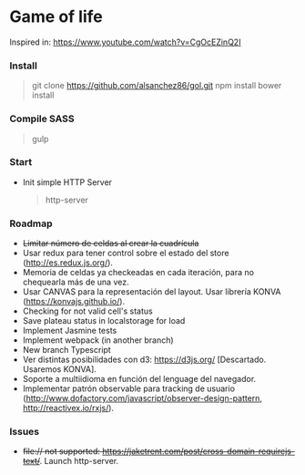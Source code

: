 # Game of life

Inspired in: https://www.youtube.com/watch?v=CgOcEZinQ2I

### Install

> git clone https://github.com/alsanchez86/gol.git
> npm install
> bower install

### Compile SASS

> gulp

### Start

- Init simple HTTP Server
    > http-server

### Roadmap

- ~~Limitar número de celdas al crear la cuadrícula~~
- Usar redux para tener control sobre el estado del store (http://es.redux.js.org/).
- Memoria de celdas ya checkeadas en cada iteración, para no chequearla más de una vez.
- Usar CANVAS para la representación del layout. Usar librería KONVA (https://konvajs.github.io/).
- Checking for not valid cell's status
- Save plateau status in localstorage for load
- Implement Jasmine tests
- Implement webpack (in another branch)
- New branch Typescript
- Ver distintas posibilidades con d3: https://d3js.org/ [Descartado. Usaremos KONVA].
- Soporte a multiidioma en función del lenguage del navegador.
- Implementar patrón observable para tracking de usuario (http://www.dofactory.com/javascript/observer-design-pattern, http://reactivex.io/rxjs/).

### Issues

- ~~file:// not supported: https://jaketrent.com/post/cross-domain-requirejs-text/~~. Launch http-server.